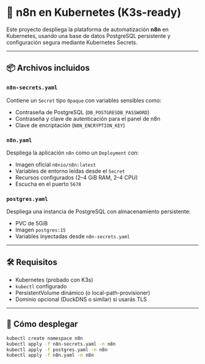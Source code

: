 
# 🚀 n8n en Kubernetes (K3s-ready)

Este proyecto despliega la plataforma de automatización **n8n** en Kubernetes, usando una base de datos PostgreSQL persistente y configuración segura mediante Kubernetes Secrets.

---

## 📦 Archivos incluidos

### `n8n-secrets.yaml`
Contiene un `Secret` tipo `Opaque` con variables sensibles como:

- Contraseña de PostgreSQL (`DB_POSTGRESDB_PASSWORD`)
- Contraseña y clave de autenticación para el panel de n8n
- Clave de encriptación (`N8N_ENCRYPTION_KEY`)

### `n8n.yaml`
Despliega la aplicación `n8n` como un `Deployment` con:

- Imagen oficial `n8nio/n8n:latest`
- Variables de entorno leídas desde el `Secret`
- Recursos configurados (2–4 GiB RAM, 2–4 CPU)
- Escucha en el puerto `5678`

### `postgres.yaml`
Despliega una instancia de PostgreSQL con almacenamiento persistente:

- PVC de 5GiB
- Imagen `postgres:15`
- Variables inyectadas desde `n8n-secrets.yaml`

---

## 🛠 Requisitos

- Kubernetes (probado con K3s)
- `kubectl` configurado
- PersistentVolume dinámico (o local-path-provisioner)
- Dominio opcional (DuckDNS o similar) si usarás TLS

---

## 🚀 Cómo desplegar

```bash
kubectl create namespace n8n
kubectl apply -f n8n-secrets.yaml -n n8n
kubectl apply -f postgres.yaml -n n8n
kubectl apply -f n8n.yaml -n n8n
```
